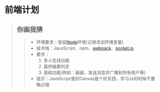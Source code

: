 # 前端计划
> ## 你画我猜
>> - 环境要求：安装[Node](https://nodejs.org/zh-cn/)环境(记得添加环境变量)
>> - 技术栈：JavaScript、npm、[webpack](https://webpack.js.org/)、[socket.io](https://socket.io/)
>> - 要求：
>>     1. 多人在线功能
>>     2. 最终输赢判定
>>     3. 基础功能(例如：画画，发送消息并广播到所有用户等)
>> - 提示：JavaScript里的Canvas是个好东西，学习Js的时候不要略过哦
